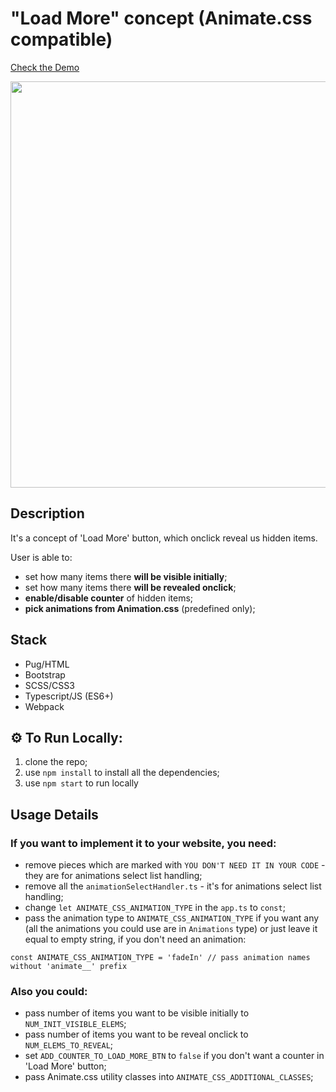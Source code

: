 # "Load More" concept (Animate.css compatible)

[Check the Demo](https://codepen.io/nat-davydova/full/XWKxJyd) 

<img src="http://eisenpar.com/portfolio2/assets/img/load-more/full-1.png" width="650" />

## Description

It's a concept of 'Load More' button, which onclick reveal us hidden items.

User is able to:

* set how many items there **will be visible initially**;
* set how many items there **will be revealed onclick**;
* **enable/disable counter** of hidden items;
* **pick animations from Animation.css** (predefined only);

## Stack
* Pug/HTML
* Bootstrap
* SCSS/CSS3
* Typescript/JS (ES6+)
* Webpack

## ⚙️ To Run Locally:

1. clone the repo;
2. use `npm install` to install all the dependencies;
3. use `npm start` to run locally

## Usage Details

### If you want to implement it to your website, you need:

* remove pieces which are marked with `YOU DON'T NEED IT IN YOUR CODE` - they are for animations select list handling;
* remove all the `animationSelectHandler.ts` - it's for animations select list handling;
* change `let ANIMATE_CSS_ANIMATION_TYPE` in the `app.ts` to `const`;
* pass the animation type to `ANIMATE_CSS_ANIMATION_TYPE` if you want any (all the animations you could use are in `Animations` type) or just leave it equal to empty string, if you don't need an animation:
```
const ANIMATE_CSS_ANIMATION_TYPE = 'fadeIn' // pass animation names without 'animate__' prefix
```

### Also you could:

* pass number of items you want to be visible initially to `NUM_INIT_VISIBLE_ELEMS`;
* pass number of items you want to be reveal onclick to `NUM_ELEMS_TO_REVEAL`;
* set `ADD_COUNTER_TO_LOAD_MORE_BTN` to `false` if you don't want a counter in 'Load More' button;
* pass Animate.css utility classes into `ANIMATE_CSS_ADDITIONAL_CLASSES`;
